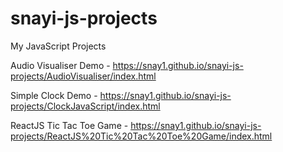 # snayi-js-projects

My JavaScript Projects


Audio Visualiser Demo - <a>https://snay1.github.io/snayi-js-projects/AudioVisualiser/index.html</a>

Simple Clock Demo - <a>https://snay1.github.io/snayi-js-projects/ClockJavaScript/index.html</a>

ReactJS Tic Tac Toe Game - <a>https://snay1.github.io/snayi-js-projects/ReactJS%20Tic%20Tac%20Toe%20Game/index.html</a>
